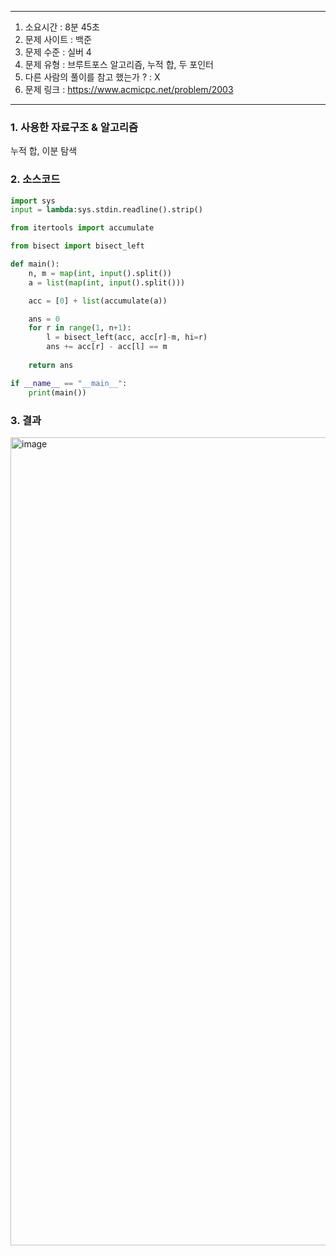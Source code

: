 
---

1. 소요시간 : 8분 45초
2. 문제 사이트 : 백준
3. 문제 수준 : 실버 4
4. 문제 유형 : 브루트포스 알고리즘, 누적 합, 두 포인터
5. 다른 사람의 풀이를 참고 했는가 ? : X
6. 문제 링크 : <https://www.acmicpc.net/problem/2003>

---

### 1. 사용한 자료구조 & 알고리즘

누적 합, 이분 탐색

### 2. 소스코드

```python
import sys
input = lambda:sys.stdin.readline().strip()

from itertools import accumulate

from bisect import bisect_left

def main():
    n, m = map(int, input().split())
    a = list(map(int, input().split()))

    acc = [0] + list(accumulate(a))

    ans = 0
    for r in range(1, n+1):
        l = bisect_left(acc, acc[r]-m, hi=r)
        ans += acc[r] - acc[l] == m
    
    return ans

if __name__ == "__main__":
    print(main())
```

### 3. 결과
<img width="1293" alt="image" src="https://github.com/user-attachments/assets/a9d9d47c-b102-4b42-8604-b1412e0553d6">
